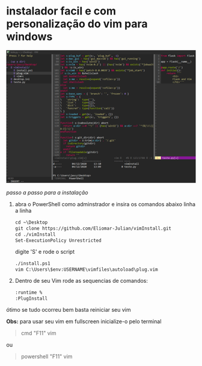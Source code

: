 # instalador facil e com personalização do vim para windows
![imagem](./imgs/tela.png)

*passo a passo para a instalação*

1. abra o PowerShell como adminstrador e insira os comandos abaixo linha a linha
    ````
    cd ~\Desktop
    git clone https://github.com/Eliomar-Julian/vimInstall.git
    cd ./vimInstall
    Set-ExecutionPolicy Unrestricted
    ````
    digite 'S' e rode o script
    ````
    ./install.ps1
    vim C:\Users\$env:USERNAME\vimfiles\autoload\plug.vim
    ````
2. Dentro de seu Vim rode as sequencias de comandos:
    ~~~~
    :runtime %
    :PlugInstall
    ~~~~

ótimo se tudo ocorreu bem basta reiniciar seu vim

__Obs:__ para usar seu vim em fullscreen inicialize-o pelo terminal

> cmd "F11" vim 

ou

> powershell "F11" vim
